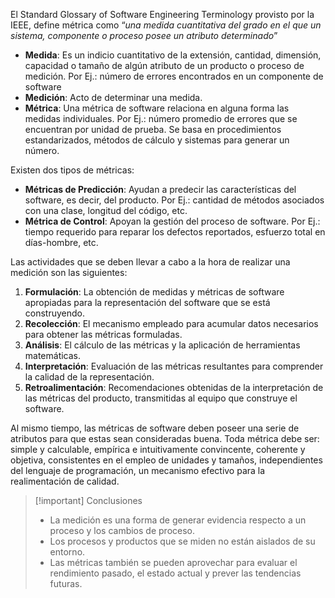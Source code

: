 El Standard Glossary of Software Engineering Terminology provisto por la IEEE, define métrica como “*una medida cuantitativa del grado en el que un sistema, componente o proceso posee un atributo determinado*”

- **Medida**: Es un indicio cuantitativo de la extensión, cantidad, dimensión, capacidad o tamaño de algún atributo de un producto o proceso de medición. Por Ej.: número de errores encontrados en un componente de software
- **Medición**: Acto de determinar una medida.
- **Métrica**: Una métrica de software relaciona en alguna forma las medidas individuales. Por Ej.: número promedio de errores que se encuentran por unidad de prueba. Se basa en procedimientos estandarizados, métodos de cálculo y sistemas para generar un número.

Existen dos tipos de métricas:

- **Métricas de Predicción**: Ayudan a predecir las características del software, es decir, del producto. Por Ej.: cantidad de métodos asociados con una clase, longitud del código, etc.
- **Métrica de Control**: Apoyan la gestión del proceso de software. Por Ej.: tiempo requerido para reparar los defectos reportados, esfuerzo total en días-hombre, etc.

Las actividades que se deben llevar a cabo a la hora de realizar una medición son las siguientes:

1. **Formulación**: La obtención de medidas y métricas de software apropiadas para la representación del software que se está construyendo.
2. **Recolección**: El mecanismo empleado para acumular datos necesarios para obtener las métricas formuladas.
3. **Análisis**: El cálculo de las métricas y la aplicación de herramientas matemáticas.
4. **Interpretación**: Evaluación de las métricas resultantes para comprender la calidad de la representación.
5. **Retroalimentación**: Recomendaciones obtenidas de la interpretación de las métricas del producto, transmitidas al equipo que construye el software.

Al mismo tiempo, las métricas de software deben poseer una serie de atributos para que estas sean consideradas buena. Toda métrica debe ser: simple y calculable, empírica e intuitivamente convincente, coherente y objetiva, consistentes en el empleo de unidades y tamaños, independientes del lenguaje de programación, un mecanismo efectivo para la realimentación de calidad.

>[!important] Conclusiones
>- La medición es una forma de generar evidencia respecto a un proceso y los cambios de proceso.
>- Los procesos y productos que se miden no están aislados de su entorno.
>- Las métricas también se pueden aprovechar para evaluar el rendimiento pasado, el estado actual y prever las tendencias futuras.

